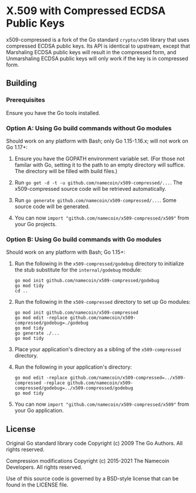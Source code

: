 # X.509 with Compressed ECDSA Public Keys

x509-compressed is a fork of the Go standard `crypto/x509` library that uses compressed ECDSA public keys.  Its API is identical to upstream, except that Marshaling ECDSA public keys will result in the compressed form, and Unmarshaling ECDSA public keys will only work if the key is in compressed form.

## Building

### Prerequisites

Ensure you have the Go tools installed.

### Option A: Using Go build commands without Go modules

Should work on any platform with Bash; only Go 1.15-1.16.x; will not work on Go 1.17+:

1. Ensure you have the GOPATH environment variable set. (For those not
   familar with Go, setting it to the path to an empty directory will suffice.
   The directory will be filled with build files.)

2. Run `go get -d -t -u github.com/namecoin/x509-compressed/...`. The x509-compressed source code will be
   retrieved automatically.

3. Run `go generate github.com/namecoin/x509-compressed/...`.  Some source code will be generated.

4. You can now `import "github.com/namecoin/x509-compressed/x509"` from your Go projects.

### Option B: Using Go build commands with Go modules

Should work on any platform with Bash; Go 1.15+:

1. Run the following in the `x509-compressed/godebug` directory to initialize the stub substitute for the `internal/godebug`  module:

   ~~~
   go mod init github.com/namecoin/x509-compressed/godebug
   go mod tidy
   cd ..

2. Run the following in the `x509-compressed` directory to set up Go modules:
   
   ~~~
   go mod init github.com/namecoin/x509-compressed
   go mod edit -replace github.com/namecoin/x509-compressed/godebug=./godebug
   go mod tidy
   go generate ./...
   go mod tidy
   ~~~

3. Place your application's directory as a sibling of the `x509-compressed` directory.

4. Run the following in your application's directory:
   
   ~~~
   go mod edit -replace github.com/namecoin/x509-compressed=../x509-compressed -replace github.com/namecoin/x509-compressed/godebug=../x509-compressed/godebug
   go mod tidy
   ~~~

5. You can now `import "github.com/namecoin/x509-compressed/x509"` from your Go application.

## License

Original Go standard library code Copyright (c) 2009 The Go Authors. All rights reserved.

Compression modifications Copyright (c) 2015-2021 The Namecoin Developers. All rights reserved.

Use of this source code is governed by a BSD-style license that can be found in the LICENSE file.
